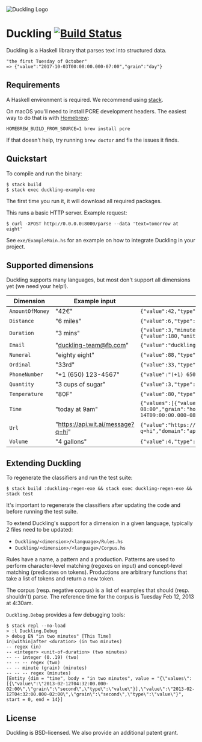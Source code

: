![Duckling Logo](https://github.com/facebookincubator/duckling/raw/master/logo.png)

# Duckling [![Build Status](https://travis-ci.org/facebookincubator/duckling.svg?branch=master)](https://travis-ci.org/facebookincubator/duckling)
Duckling is a Haskell library that parses text into structured data.

```
"the first Tuesday of October"
=> {"value":"2017-10-03T00:00:00.000-07:00","grain":"day"}
```

## Requirements
A Haskell environment is required. We recommend using
[stack](https://haskell-lang.org/get-started).

On macOS you'll need to install PCRE development headers.
The easiest way to do that is with [Homebrew](https://brew.sh/):
```
HOMEBREW_BUILD_FROM_SOURCE=1 brew install pcre
```
If that doesn't help, try running `brew doctor` and fix
the issues it finds.

## Quickstart
To compile and run the binary:
```
$ stack build
$ stack exec duckling-example-exe
```
The first time you run it, it will download all required packages.

This runs a basic HTTP server. Example request:
```
$ curl -XPOST http://0.0.0.0:8000/parse --data 'text=tomorrow at eight'
```

See `exe/ExampleMain.hs` for an example on how to integrate Duckling in your
project.

## Supported dimensions
Duckling supports many languages, but most don't support all dimensions yet
(we need your help!).

| Dimension | Example input | Example value output
| --------- | ------------- | --------------------
| `AmountOfMoney` | "42€" | `{"value":42,"type":"value","unit":"EUR"}`
| `Distance` | "6 miles" | `{"value":6,"type":"value","unit":"mile"}`
| `Duration` | "3 mins" | `{"value":3,"minute":3,"unit":"minute","normalized":{"value":180,"unit":"second"}}`
| `Email` | "duckling-team@fb.com" | `{"value":"duckling-team@fb.com"}`
| `Numeral` | "eighty eight" | `{"value":88,"type":"value"}`
| `Ordinal` | "33rd" | `{"value":33,"type":"value"}`
| `PhoneNumber` | "+1 (650) 123-4567" | `{"value":"(+1) 6501234567"}`
| `Quantity` | "3 cups of sugar" | `{"value":3,"type":"value","product":"sugar","unit":"cup"}`
| `Temperature` | "80F" | `{"value":80,"type":"value","unit":"fahrenheit"}`
| `Time` | "today at 9am" | `{"values":[{"value":"2016-12-14T09:00:00.000-08:00","grain":"hour","type":"value"}],"value":"2016-12-14T09:00:00.000-08:00","grain":"hour","type":"value"}`
| `Url` | "https://api.wit.ai/message?q=hi" | `{"value":"https://api.wit.ai/message?q=hi","domain":"api.wit.ai"}`
| `Volume` | "4 gallons" | `{"value":4,"type":"value","unit":"gallon"}`

## Extending Duckling
To regenerate the classifiers and run the test suite:
```
$ stack build :duckling-regen-exe && stack exec duckling-regen-exe && stack test
```

It's important to regenerate the classifiers after updating the code and before
running the test suite.

To extend Duckling's support for a dimension in a given language, typically 2
files need to be updated:
* `Duckling/<dimension>/<language>/Rules.hs`
* `Duckling/<dimension>/<language>/Corpus.hs`

Rules have a name, a pattern and a production.
Patterns are used to perform character-level matching (regexes on input) and
concept-level matching (predicates on tokens).
Productions are arbitrary functions that take a list of tokens and return a new
token.

The corpus (resp. negative corpus) is a list of examples that should (resp.
shouldn't) parse. The reference time for the corpus is Tuesday Feb 12, 2013 at
4:30am.

`Duckling.Debug` provides a few debugging tools:
```
$ stack repl --no-load
> :l Duckling.Debug
> debug EN "in two minutes" [This Time]
in|within|after <duration> (in two minutes)
-- regex (in)
-- <integer> <unit-of-duration> (two minutes)
-- -- integer (0..19) (two)
-- -- -- regex (two)
-- -- minute (grain) (minutes)
-- -- -- regex (minutes)
[Entity {dim = "time", body = "in two minutes", value = "{\"values\":[{\"value\":\"2013-02-12T04:32:00.000-02:00\",\"grain\":\"second\",\"type\":\"value\"}],\"value\":\"2013-02-12T04:32:00.000-02:00\",\"grain\":\"second\",\"type\":\"value\"}", start = 0, end = 14}]
```

## License
Duckling is BSD-licensed. We also provide an additional patent grant.
